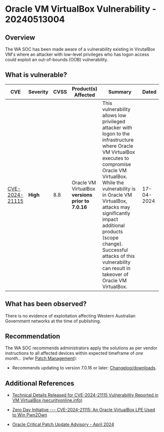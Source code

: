 # Oracle VM VirtualBox Vulnerability - 20240513004

## Overview

The WA SOC has been made aware of a vulnerability existing in VirutalBox VM's where an attacker with low-level privileges who has logon access could exploit an out-of-bounds (OOB) vulnerability.

## What is vulnerable?

| CVE  | Severity     | CVSS | Product(s) Affected | Summary | Dated |
| ---- | ------------ | ---- | ------------------- | ------- | ----- |
| [CVE-2024-21115](https://nvd.nist.gov/vuln/detail/CVE-2024-21115) | **High** | 8.8  | Oracle VM VirtualBox **versions prior to 7.0.16** | This vulnerability allows low privileged attacker with logon to the infrastructure where Oracle VM VirtualBox executes to compromise Oracle VM VirtualBox. While the vulnerability is in Oracle VM VirtualBox, attacks may significantly impact additional products (scope change). Successful attacks of this vulnerability can result in takeover of Oracle VM VirtualBox. | 17-04-2024 |

## What has been observed?

There is no evidence of exploitation affecting Western Australian Government networks at the time of publishing.

## Recommendation

The WA SOC recommends administrators apply the solutions as per vendor instructions to all affected devices within expected timeframe of *one month...* (refer [Patch Management](../guidelines/patch-management.md)):

- Recommends updating to version 7.0.16 or later: [Changelog/downloads](https://www.virtualbox.org/wiki/Changelog-7.0#v16).

## Additional References

- [Technical Details Released for CVE-2024-21115 Vulnerability Reported in VM VirtualBox (securityonline.info)](https://securityonline.info/technical-details-released-for-cve-2024-21115-vulnerability-reported-in-vm-virtualbox/)

- [Zero Day Initiative --- CVE-2024-21115: An Oracle VirtualBox LPE Used to Win Pwn2Own](https://www.zerodayinitiative.com/blog/2024/5/9/cve-2024-21115-an-oracle-virtualbox-lpe-used-to-win-pwn2own)

- [Oracle Critical Patch Update Advisory - April 2024](https://www.oracle.com/security-alerts/cpuapr2024.html#AppendixOVIR)